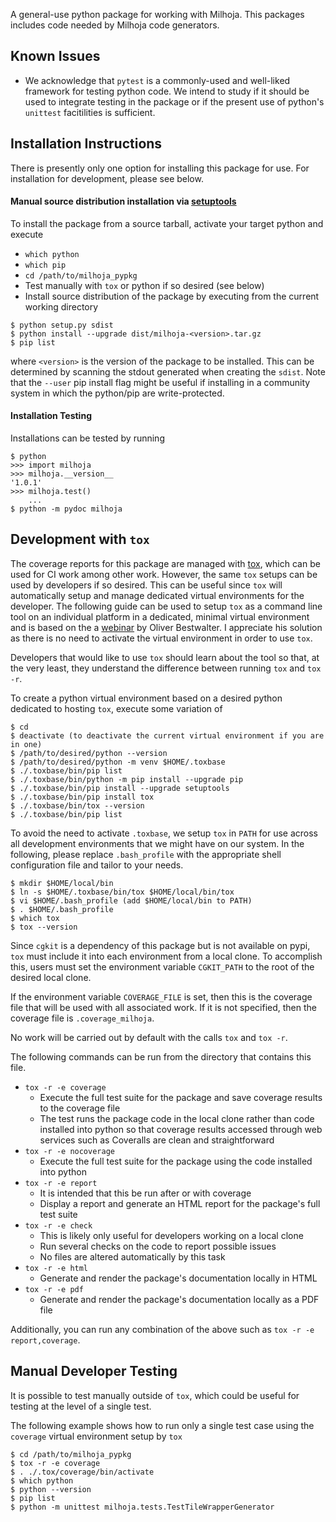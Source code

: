 A general-use python package for working with Milhoja.  This packages includes
code needed by Milhoja code generators.

## Known Issues
* We acknowledge that `pytest` is a commonly-used and well-liked framework for
  testing python code.  We intend to study if it should be used to integrate
  testing in the package or if the present use of python's `unittest`
  facitilities is sufficient.

## Installation Instructions
There is presently only one option for installing this package for use.  For
installation for development, please see below.

#### Manual source distribution installation via [setuptools](https://setuptools.pypa.io/en/latest/index.html)
To install the package from a source tarball, activate your target python and
execute
* `which python`
* `which pip`
* `cd /path/to/milhoja_pypkg`
* Test manually with `tox` or python if so desired (see below)
* Install source distribution of the package by executing from the current working directory
```
$ python setup.py sdist
$ python install --upgrade dist/milhoja-<version>.tar.gz
$ pip list
```
where `<version>` is the version of the package to be installed.  This can be
determined by scanning the stdout generated when creating the `sdist`.  Note
that the `--user` pip install flag might be useful if installing in a community
system in which the python/pip are write-protected.

#### Installation Testing
Installations can be tested by running 
```
$ python
>>> import milhoja
>>> milhoja.__version__
'1.0.1'
>>> milhoja.test()
    ...
$ python -m pydoc milhoja
```

## Development with `tox`
The coverage reports for this package are managed with
[tox](https://tox.wiki/en/latest/index.html), which can be used for CI work
among other work.  However, the same `tox` setups can be used by developers if
so desired.  This can be useful since `tox` will automatically setup and manage
dedicated virtual environments for the developer.  The following guide can be
used to setup `tox` as a command line tool on an individual platform in a
dedicated, minimal virtual environment and is based on the a
[webinar](https://www.youtube.com/watch?v=PrAyvH-tm8E) by Oliver Bestwalter.  I
appreciate his solution as there is no need to activate the virtual environment
in order to use `tox`.

Developers that would like to use `tox` should learn about the tool so that, at
the very least, they understand the difference between running `tox` and `tox
-r`.

To create a python virtual environment based on a desired python dedicated to
hosting `tox`, execute some variation of
```
$ cd
$ deactivate (to deactivate the current virtual environment if you are in one)
$ /path/to/desired/python --version
$ /path/to/desired/python -m venv $HOME/.toxbase
$ ./.toxbase/bin/pip list
$ ./.toxbase/bin/python -m pip install --upgrade pip
$ ./.toxbase/bin/pip install --upgrade setuptools
$ ./.toxbase/bin/pip install tox
$ ./.toxbase/bin/tox --version
$ ./.toxbase/bin/pip list
```

To avoid the need to activate `.toxbase`, we setup `tox` in `PATH` for use
across all development environments that we might have on our system. In the
following, please replace `.bash_profile` with the appropriate shell
configuration file and tailor to your needs.
```
$ mkdir $HOME/local/bin
$ ln -s $HOME/.toxbase/bin/tox $HOME/local/bin/tox
$ vi $HOME/.bash_profile (add $HOME/local/bin to PATH)
$ . $HOME/.bash_profile
$ which tox
$ tox --version
```

Since `cgkit` is a dependency of this package but is not available on pypi,
`tox` must include it into each environment from a local clone.  To accomplish
this, users must set the environment variable `CGKIT_PATH` to the root of the
desired local clone.

If the environment variable `COVERAGE_FILE` is set, then this is the coverage
file that will be used with all associated work.  If it is not specified, then
the coverage file is `.coverage_milhoja`.

No work will be carried out by default with the calls `tox` and `tox -r`.

The following commands can be run from the directory that contains this file.
* `tox -r -e coverage`
  * Execute the full test suite for the package and save coverage results to the coverage file
  * The test runs the package code in the local clone rather than code installed into python so that coverage results accessed through web services such as Coveralls are clean and straightforward
* `tox -r -e nocoverage`
  * Execute the full test suite for the package using the code installed into python
* `tox -r -e report`
  * It is intended that this be run after or with coverage
  * Display a report and generate an HTML report for the package's full test suite
* `tox -r -e check`
  * This is likely only useful for developers working on a local clone
  * Run several checks on the code to report possible issues
  * No files are altered automatically by this task
* ``tox -r -e html``
  * Generate and render the package's documentation locally in HTML
* ``tox -r -e pdf``
  * Generate and render the package's documentation locally as a PDF file

Additionally, you can run any combination of the above such as `tox -r -e report,coverage`.

## Manual Developer Testing
It is possible to test manually outside of `tox`, which could be useful for
testing at the level of a single test.

The following example shows how to run only a single test case using the
`coverage` virtual environment setup by `tox`
```
$ cd /path/to/milhoja_pypkg
$ tox -r -e coverage
$ . ./.tox/coverage/bin/activate
$ which python
$ python --version
$ pip list
$ python -m unittest milhoja.tests.TestTileWrapperGenerator
```
